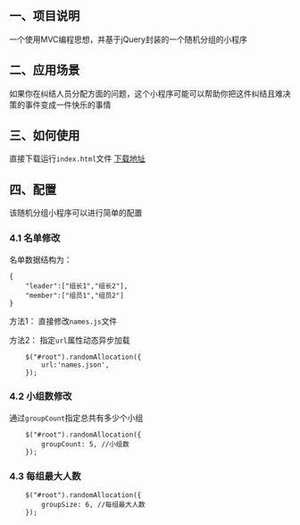 ## 一、项目说明
一个使用MVC编程思想，并基于jQuery封装的一个随机分组的小程序

## 二、应用场景
如果你在纠结人员分配方面的问题，这个小程序可能可以帮助你把这件纠结且难决策的事件变成一件快乐的事情

## 三、如何使用
直接下载运行`index.html`文件
[下载地址](https://github.com/calcyu/RandomGroup/archive/gh-pages.zip)

## 四、配置
该随机分组小程序可以进行简单的配置

### 4.1 名单修改
名单数据结构为：
```
{
    "leader":["组长1","组长2"],
    "member":["组员1","组员2"]
}
```
方法1：
直接修改`names.js`文件

方法2：
指定`url`属性动态异步加载
```
    $("#root").randomAllocation({
        url:'names.json',
    });
```
### 4.2 小组数修改
通过`groupCount`指定总共有多少个小组
```
    $("#root").randomAllocation({
        groupCount: 5, //小组数
    });
```
### 4.3 每组最大人数
```
    $("#root").randomAllocation({
        groupSize: 6, //每组最大人数
    });
```
